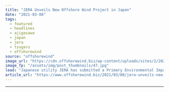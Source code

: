 ```yaml
---
title: "JERA Unveils New Offshore Wind Project in Japan"
date: "2021-03-08"
tags: 
  - featured
  - headlines
  - ajigasawa
  - japan
  - jera
  - tsugaru
  - offshorewind
source: "offshorewind"
image_url: "https://cdn.offshorewind.biz/wp-content/uploads/sites/2/2020/10/15160440/Siemens-Gamesa_.jpg"
image_fp: "/assets/img/post_thumbnails/47.jpg"
lead: "Japanese utility JERA has submitted a Primary Environmental Impact Consideration Document for a new"
article_url: "https://www.offshorewind.biz/2021/03/08/jera-unveils-new-offshore-wind-project-in-japan/"
---
```


---
